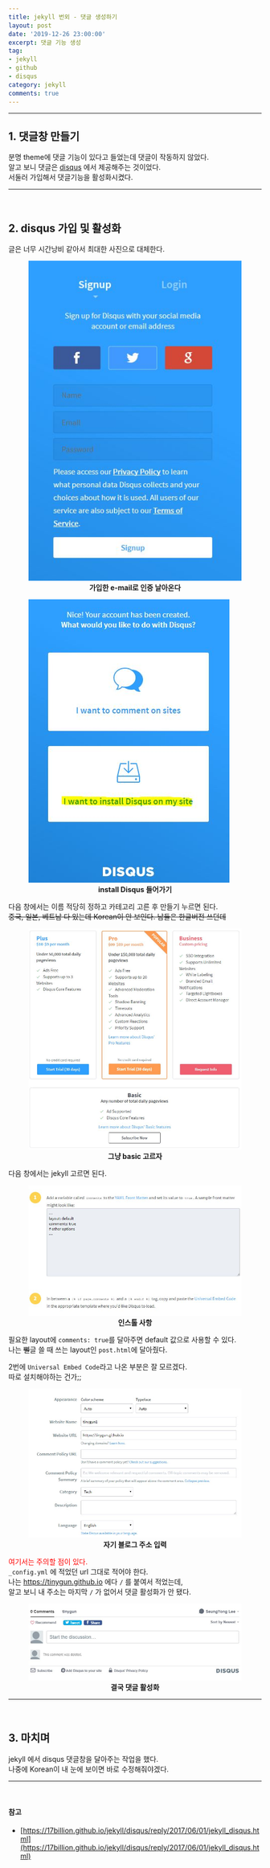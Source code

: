 ```yaml
---
title: jekyll 번외 - 댓글 생성하기
layout: post
date: '2019-12-26 23:00:00'
excerpt: 댓글 기능 생성
tag:
- jekyll
- github
- disqus
category: jekyll
comments: true
---
```


---

## **1. 댓글창 만들기**

분명 theme에 댓글 기능이 있다고 들었는데 댓글이 작동하지 않았다.<br>알고 보니 댓글은 [disqus](https://disqus.com/) 에서 제공해주는 것이었다.<br>서둘러 가입해서 댓글기능을 활성화시켰다.

---

<br>

## 2. disqus 가입 및 활성화

글은 너무 시간낭비 같아서 최대한 사진으로 대체한다.

<figure>
    <a href="\posts_image\jekyll_guide\disqus_sign.JPG"><img src="\posts_image\jekyll_guide\disqus_sign.JPG"></a>
    <figcaption><center><b>가입한 e-mail로 인증 날아온다</b></center></figcaption>
</figure>

<figure>
    <a href="\posts_image\jekyll_guide\disqus_start.JPG"><img src="\posts_image\jekyll_guide\disqus_start.JPG"></a>
    <figcaption><center><b>install Disqus 들어가기</b></center></figcaption>
</figure>

다음 창에서는 이름 적당히 정하고 카테고리 고른 후 만들기 누르면 된다.<br>~~중국, 일본, 베트남 다 있는데 Korean이 안 보인다. 남들은 한글버전 쓰던데~~

<figure>
    <a href="\posts_image\jekyll_guide\disqus_price.JPG"><img src="\posts_image\jekyll_guide\disqus_price.JPG"></a>
    <figcaption><center><b>그냥 basic 고르자</b></center></figcaption>
</figure>

다음 창에서는 jekyll 고르면 된다.<br>

<figure>
    <a href="\posts_image\jekyll_guide\disqus_install.JPG"><img src="\posts_image\jekyll_guide\disqus_install.JPG"></a>
    <figcaption><center><b>인스톨 사항</b></center></figcaption>
</figure>

필요한 layout에 `comments: true`를 달아주면 default 값으로 사용할 수 있다.<br>나는 ~~뻘~~글 쓸 때 쓰는 layout인 `post.html`에 달아줬다.

2번에 `Universal Embed Code`라고 나온 부분은 잘 모르겠다.<br>따로 설치해야하는 건가;;

<figure> 
    <a href="\posts_image\jekyll_guide\disqus_set.JPG"><img src="\posts_image\jekyll_guide\disqus_set.JPG"></a>
    <figcaption><center><b>자기 블로그 주소 입력</b></center></figcaption>
</figure>

<span style="color:#ff0000">여기서는 주의할 점이 있다.</span><br>`_config.yml` 에 적었던 url 그대로 적어야 한다.<br>나는 https://tinygun.github.io 에다 `/` 를 붙여서 적었는데, <br>알고 보니 내 주소는 마지막 `/` 가 없어서 댓글 활성화가 안 됐다.

<figure> 
    <a href="\posts_image\jekyll_guide\disqus_act.JPG"><img src="\posts_image\jekyll_guide\disqus_act.JPG"></a>
    <figcaption><center><b>결국 댓글 활성화</b></center></figcaption>
</figure>

---

<br>

## 3. 마치며

jekyll 에서 disqus 댓글창을 달아주는 작업을 했다.<br>나중에 Korean이 내 눈에 보이면 바로 수정해줘야겠다.



---

<br>

#### 참고

- [https://17billion.github.io/jekyll/disqus/reply/2017/06/01/jekyll_disqus.html](https://17billion.github.io/jekyll/disqus/reply/2017/06/01/jekyll_disqus.html)



